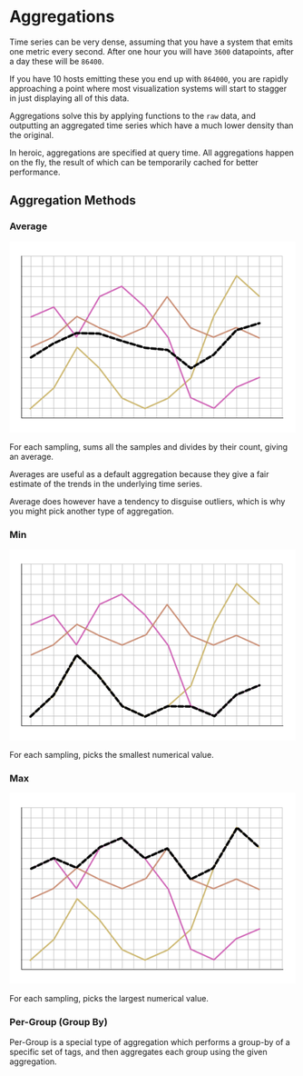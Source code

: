# Aggregations

Time series can be very dense, assuming that you have a system that emits one
metric every second.
After one hour you will have `3600` datapoints, after a day these will be
`86400`.

If you have 10 hosts emitting these you end up with `864000`, you are rapidly
approaching a point where most visualization systems will start to stagger in
just displaying all of this data.

Aggregations solve this by applying functions to the `raw` data, and outputting 
an aggregated time series which have a much lower density than the original.

In heroic, aggregations are specified at query time. All aggregations happen on
the fly, the result of which can be temporarily cached for better performance.

## Aggregation Methods

### Average

![Average Aggregation](images/average.png)

For each sampling, sums all the samples and divides by their count, giving an
average.

Averages are useful as a default aggregation because they give a fair estimate
of the trends in the underlying time series.

Average does however have a tendency to disguise outliers, which is why you
might pick another type of aggregation.

### Min

![Min Aggregation](images/min.png)

For each sampling, picks the smallest numerical value.

### Max

![Max Aggregation](images/max.png)

For each sampling, picks the largest numerical value.

### Per-Group (Group By)

Per-Group is a special type of aggregation which performs a group-by of
a specific set of tags, and then aggregates each group using the given
aggregation.
